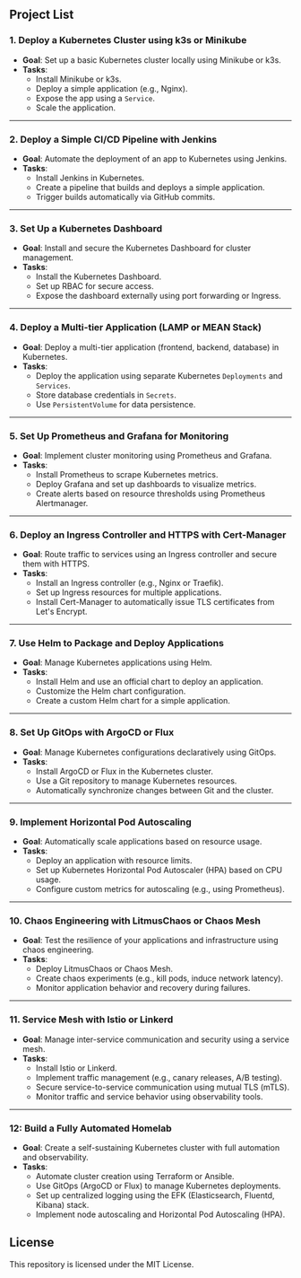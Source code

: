 
## Project List

### 1. Deploy a Kubernetes Cluster using k3s or Minikube
- **Goal**: Set up a basic Kubernetes cluster locally using Minikube or k3s.
- **Tasks**:
  - Install Minikube or k3s.
  - Deploy a simple application (e.g., Nginx).
  - Expose the app using a `Service`.
  - Scale the application.

---

### 2. Deploy a Simple CI/CD Pipeline with Jenkins
- **Goal**: Automate the deployment of an app to Kubernetes using Jenkins.
- **Tasks**:
  - Install Jenkins in Kubernetes.
  - Create a pipeline that builds and deploys a simple application.
  - Trigger builds automatically via GitHub commits.

---

### 3. Set Up a Kubernetes Dashboard
- **Goal**: Install and secure the Kubernetes Dashboard for cluster management.
- **Tasks**:
  - Install the Kubernetes Dashboard.
  - Set up RBAC for secure access.
  - Expose the dashboard externally using port forwarding or Ingress.

---

### 4. Deploy a Multi-tier Application (LAMP or MEAN Stack)
- **Goal**: Deploy a multi-tier application (frontend, backend, database) in Kubernetes.
- **Tasks**:
  - Deploy the application using separate Kubernetes `Deployments` and `Services`.
  - Store database credentials in `Secrets`.
  - Use `PersistentVolume` for data persistence.

---

### 5. Set Up Prometheus and Grafana for Monitoring
- **Goal**: Implement cluster monitoring using Prometheus and Grafana.
- **Tasks**:
  - Install Prometheus to scrape Kubernetes metrics.
  - Deploy Grafana and set up dashboards to visualize metrics.
  - Create alerts based on resource thresholds using Prometheus Alertmanager.

---

### 6. Deploy an Ingress Controller and HTTPS with Cert-Manager
- **Goal**: Route traffic to services using an Ingress controller and secure them with HTTPS.
- **Tasks**:
  - Install an Ingress controller (e.g., Nginx or Traefik).
  - Set up Ingress resources for multiple applications.
  - Install Cert-Manager to automatically issue TLS certificates from Let's Encrypt.

---

### 7. Use Helm to Package and Deploy Applications
- **Goal**: Manage Kubernetes applications using Helm.
- **Tasks**:
  - Install Helm and use an official chart to deploy an application.
  - Customize the Helm chart configuration.
  - Create a custom Helm chart for a simple application.

---

### 8. Set Up GitOps with ArgoCD or Flux
- **Goal**: Manage Kubernetes configurations declaratively using GitOps.
- **Tasks**:
  - Install ArgoCD or Flux in the Kubernetes cluster.
  - Use a Git repository to manage Kubernetes resources.
  - Automatically synchronize changes between Git and the cluster.

---

### 9. Implement Horizontal Pod Autoscaling
- **Goal**: Automatically scale applications based on resource usage.
- **Tasks**:
  - Deploy an application with resource limits.
  - Set up Kubernetes Horizontal Pod Autoscaler (HPA) based on CPU usage.
  - Configure custom metrics for autoscaling (e.g., using Prometheus).

---

### 10. Chaos Engineering with LitmusChaos or Chaos Mesh
- **Goal**: Test the resilience of your applications and infrastructure using chaos engineering.
- **Tasks**:
  - Deploy LitmusChaos or Chaos Mesh.
  - Create chaos experiments (e.g., kill pods, induce network latency).
  - Monitor application behavior and recovery during failures.

---

### 11. Service Mesh with Istio or Linkerd
- **Goal**: Manage inter-service communication and security using a service mesh.
- **Tasks**:
  - Install Istio or Linkerd.
  - Implement traffic management (e.g., canary releases, A/B testing).
  - Secure service-to-service communication using mutual TLS (mTLS).
  - Monitor traffic and service behavior using observability tools.

---

### 12: Build a Fully Automated Homelab
- **Goal**: Create a self-sustaining Kubernetes cluster with full automation and observability.
- **Tasks**:
  - Automate cluster creation using Terraform or Ansible.
  - Use GitOps (ArgoCD or Flux) to manage Kubernetes deployments.
  - Set up centralized logging using the EFK (Elasticsearch, Fluentd, Kibana) stack.
  - Implement node autoscaling and Horizontal Pod Autoscaling (HPA).

## License
This repository is licensed under the MIT License.